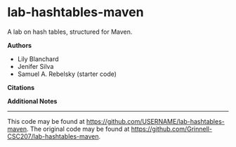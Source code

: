# lab-hashtables-maven

A lab on hash tables, structured for Maven.

**Authors**

* Lily Blanchard
* Jenifer Silva
* Samuel A. Rebelsky (starter code)

**Citations**

**Additional Notes**

---

This code may be found at <https://github.com/USERNAME/lab-hashtables-maven>.
The original code may be found at <https://github.com/Grinnell-CSC207/lab-hashtables-maven>.
